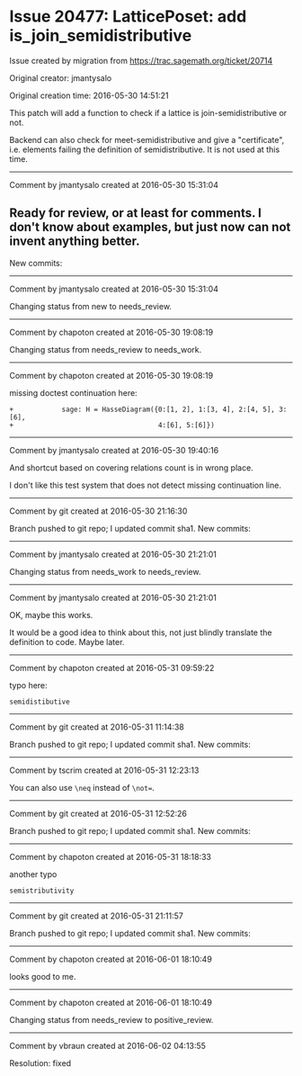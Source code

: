 # Issue 20477: LatticePoset: add is_join_semidistributive

Issue created by migration from https://trac.sagemath.org/ticket/20714

Original creator: jmantysalo

Original creation time: 2016-05-30 14:51:21

This patch will add a function to check if a lattice is join-semidistributive or not.

Backend can also check for meet-semidistributive and give a "certificate", i.e. elements failing the definition of semidistributive. It is not used at this time.


---

Comment by jmantysalo created at 2016-05-30 15:31:04

Ready for review, or at least for comments. I don't know about examples, but just now can not invent anything better.
----
New commits:


---

Comment by jmantysalo created at 2016-05-30 15:31:04

Changing status from new to needs_review.


---

Comment by chapoton created at 2016-05-30 19:08:19

Changing status from needs_review to needs_work.


---

Comment by chapoton created at 2016-05-30 19:08:19

missing doctest continuation here:

```
+            sage: H = HasseDiagram({0:[1, 2], 1:[3, 4], 2:[4, 5], 3:[6],
+                                    4:[6], 5:[6]})
```



---

Comment by jmantysalo created at 2016-05-30 19:40:16

And shortcut based on covering relations count is in wrong place.

I don't like this test system that does not detect missing continuation line.


---

Comment by git created at 2016-05-30 21:16:30

Branch pushed to git repo; I updated commit sha1. New commits:


---

Comment by jmantysalo created at 2016-05-30 21:21:01

Changing status from needs_work to needs_review.


---

Comment by jmantysalo created at 2016-05-30 21:21:01

OK, maybe this works.

It would be a good idea to think about this, not just blindly translate the definition to code. Maybe later.


---

Comment by chapoton created at 2016-05-31 09:59:22

typo here:

```
semidistibutive
```



---

Comment by git created at 2016-05-31 11:14:38

Branch pushed to git repo; I updated commit sha1. New commits:


---

Comment by tscrim created at 2016-05-31 12:23:13

You can also use `\neq` instead of `\not=`.


---

Comment by git created at 2016-05-31 12:52:26

Branch pushed to git repo; I updated commit sha1. New commits:


---

Comment by chapoton created at 2016-05-31 18:18:33

another typo

```
semistributivity
```



---

Comment by git created at 2016-05-31 21:11:57

Branch pushed to git repo; I updated commit sha1. New commits:


---

Comment by chapoton created at 2016-06-01 18:10:49

looks good to me.


---

Comment by chapoton created at 2016-06-01 18:10:49

Changing status from needs_review to positive_review.


---

Comment by vbraun created at 2016-06-02 04:13:55

Resolution: fixed
